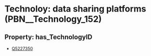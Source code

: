 # Technoloy: __data sharing platforms__ (PBN__Technology_152)

## Property: has_TechnologyID

* [Q5227350](Q5227350)

